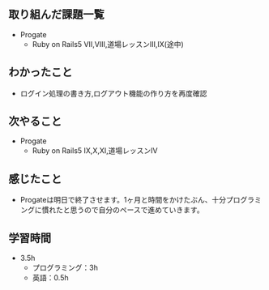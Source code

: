 ## 取り組んだ課題一覧
- Progate
  - Ruby on Rails5 Ⅶ,Ⅷ,道場レッスンⅢ,Ⅸ(途中)
## わかったこと
- ログイン処理の書き方,ログアウト機能の作り方を再度確認
## 次やること
- Progate
  - Ruby on Rails5 Ⅸ,Ⅹ,Ⅺ,道場レッスンⅣ
## 感じたこと
- Progateは明日で終了させます。1ヶ月と時間をかけたぶん、十分プログラミングに慣れたと思うので自分のペースで進めていきます。
## 学習時間
- 3.5h
  - プログラミング：3h
  - 英語：0.5h
